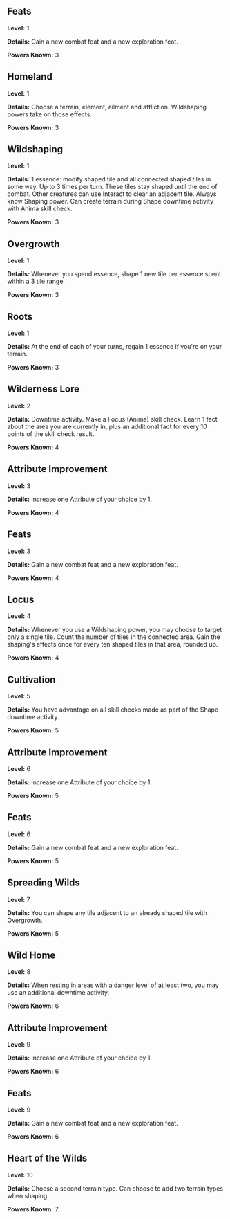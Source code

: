 ## Feats
**Level:** 1

**Details:** Gain a new combat feat and a new exploration feat.

**Powers Known:** 3

## Homeland
**Level:** 1

**Details:** Choose a terrain, element, ailment and affliction. Wildshaping powers take on those effects.

**Powers Known:** 3

## Wildshaping
**Level:** 1

**Details:** 1 essence: modify shaped tile and all connected shaped tiles in some way. Up to 3 times per turn. These tiles stay shaped until the end of combat. Other creatures can use Interact to clear an adjacent tile. Always know Shaping power. Can create terrain during Shape downtime activity with Anima skill check. 

**Powers Known:** 3

## Overgrowth
**Level:** 1

**Details:** Whenever you spend essence, shape 1 new tile per essence spent within a 3 tile range.

**Powers Known:** 3

## Roots
**Level:** 1

**Details:** At the end of each of your turns, regain 1 essence if you're on your terrain.

**Powers Known:** 3

## Wilderness Lore
**Level:** 2

**Details:** Downtime activity. Make a Focus (Anima) skill check. Learn 1 fact about the area you are currently in, plus an additional fact for every 10 points of the skill check result.

**Powers Known:** 4

## Attribute Improvement
**Level:** 3

**Details:** Increase one Attribute of your choice by 1.

**Powers Known:** 4

## Feats
**Level:** 3

**Details:** Gain a new combat feat and a new exploration feat.

**Powers Known:** 4

## Locus
**Level:** 4

**Details:** Whenever you use a Wildshaping power, you may choose to target only a single tile. Count the number of tiles in the connected area. Gain the shaping's effects once for every ten shaped tiles in that area, rounded up.

**Powers Known:** 4

## Cultivation
**Level:** 5

**Details:** You have advantage on all skill checks made as part of the Shape downtime activity.

**Powers Known:** 5

## Attribute Improvement
**Level:** 6

**Details:** Increase one Attribute of your choice by 1.

**Powers Known:** 5

## Feats
**Level:** 6

**Details:** Gain a new combat feat and a new exploration feat.

**Powers Known:** 5

## Spreading Wilds
**Level:** 7

**Details:** You can shape any tile adjacent to an already shaped tile with Overgrowth.

**Powers Known:** 5

## Wild Home
**Level:** 8

**Details:** When resting in areas with a danger level of at least two, you may use an additional downtime activity.

**Powers Known:** 6

## Attribute Improvement
**Level:** 9

**Details:** Increase one Attribute of your choice by 1.

**Powers Known:** 6

## Feats
**Level:** 9

**Details:** Gain a new combat feat and a new exploration feat.

**Powers Known:** 6

## Heart of the Wilds
**Level:** 10

**Details:** Choose a second terrain type. Can choose to add two terrain types when shaping.

**Powers Known:** 7

